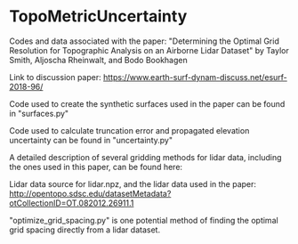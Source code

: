# TopoMetricUncertainty
Codes and data associated with the paper: "Determining the Optimal Grid Resolution for Topographic Analysis on an Airborne Lidar Dataset" by Taylor Smith, Aljoscha Rheinwalt, and Bodo Bookhagen

Link to discussion paper: https://www.earth-surf-dynam-discuss.net/esurf-2018-96/

Code used to create the synthetic surfaces used in the paper can be found in "surfaces.py"

Code used to calculate truncation error and propagated elevation uncertainty can be found in "uncertainty.py"

A detailed description of several gridding methods for lidar data, including the ones used in this paper, can be found here: 

Lidar data source for lidar.npz, and the lidar data used in the paper: http://opentopo.sdsc.edu/datasetMetadata?otCollectionID=OT.082012.26911.1

"optimize_grid_spacing.py" is one potential method of finding the optimal grid spacing directly from a lidar dataset. 
